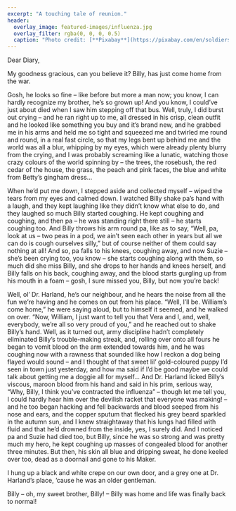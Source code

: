 ```yaml
---
excerpt: "A touching tale of reunion."
header:
  overlay_image: featured-images/influenza.jpg
  overlay_filter: rgba(0, 0, 0, 0.5)
  caption: "Photo credit: [**Pixabay**](https://pixabay.com/en/soldiers-motorcycle-military-502116/)"
---
```


Dear Diary,

My goodness gracious, can you believe it?  Billy, has just come home from the war.

Gosh, he looks so fine – like before but more a man now; you know, I can hardly recognize my brother, he’s so grown up!  And you know, I could’ve just about died when I saw him stepping off that bus.  Well, truly, I did burst out crying – and he ran right up to me, all dressed in his crisp, clean outfit and he looked like something you buy and it’s brand new, and he grabbed me in his arms and held me so tight and squeezed me and twirled me round and round, in a real fast circle, so that my legs bent up behind me and the world was all a blur, whipping by my eyes, which were already plenty blurry from the crying, and I was probably screaming like a lunatic, watching those crazy colours of the world spinning by – the trees, the rosebush, the red cedar of the house, the grass, the peach and pink faces, the blue and white from Betty’s gingham dress…

When he’d put me down, I  stepped aside and collected myself – wiped the tears from my eyes and calmed down.  I watched Billy shake pa’s hand with a laugh, and they kept laughing like they didn’t know what else to do, and they laughed so much Billy started coughing.  He kept coughing and coughing, and then pa – he was standing right there still – he starts coughing too.  And Billy throws his arm round pa, like as to say, “Well, pa, look at us – two peas in a pod, we ain’t seen each other in years but all we can do is cough ourselves silly,” but of course neither of them could say nothing at all!  And so, pa falls to his knees, coughing away, and now Suzie – she’s been crying too, you know – she starts coughing along with them, so much did she miss Billy, and she drops to her hands and knees herself, and Billy falls on his back, coughing away, and the blood starts gurgling up from his mouth in a foam – gosh, I sure missed you, Billy, but now you’re back!

Well, ol’ Dr. Harland, he’s our neighbour, and he hears the noise from all the fun we’re having and he comes on out from his place.  “Well, I’ll be. William’s come home,” he were saying aloud, but to himself it seemed, and he walked on over.  “Now, William, I just want to tell you that Vera and I, and, well, everybody, we’re all so very proud of you,” and he reached out to shake Billy’s hand.  Well, as it turned out, army discipline hadn’t completely eliminated Billy’s trouble-making streak, and, rolling over onto all fours he began to vomit blood on the arm extended towards him, and he was coughing now with a rawness that sounded like how I reckon a dog being flayed would sound – and I thought of that sweet lil’ gold-coloured puppy I’d seen in town just yesterday, and how ma said if I’d be good maybe we could talk about getting me a doggie all for myself…  And Dr. Harland licked Billy’s viscous, maroon blood from his hand and said in his prim, serious way, “Why, Billy, I think you’ve contracted the influenza” – though let me tell you, I could hardly hear him over the devilish racket that everyone was making! – and he too began hacking and fell backwards and blood seeped from his nose and ears, and the copper sputum that flecked his grey beard sparkled in the autumn sun, and I knew straightaway that his lungs had filled with fluid and that he’d drowned from the inside, yes, I surely did.  And I noticed pa and Suzie had died too, but Billy, since he was so strong and was pretty much my hero, he kept coughing up masses of congealed blood for another three minutes.  But then, his skin all blue and dripping sweat, he done keeled over too, dead as a doornail and gone to his Maker.

I hung up a black and white crepe on our own door, and a grey one at Dr. Harland’s place, ’cause he was an older gentleman.

Billy – oh, my sweet brother, Billy! – Billy was home and life was finally back to normal!